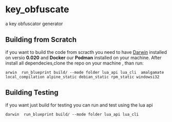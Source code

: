 # key_obfuscate
a key obfuscator generator 



## Building from Scratch
if you want to build the code from scracth  you need to have [Darwin](https://github.com/OUIsolutions/Darwin) 
installed on versio **0.020** and **Docker** our **Podman** installed on your machine.
After install all dependecies,clone the repo on your machine , than run:
```shel
arwin  run_blueprint build/ --mode folder lua_api lua_cli  amalgamate local_compilation alpine_static debian_static rpm_static windowsi32
```

## Building Testing 
if you want just build for testing you can run  and test using the lua api
```shell
darwin  run_blueprint build/ --mode folder lua_api lua_cli 
```
